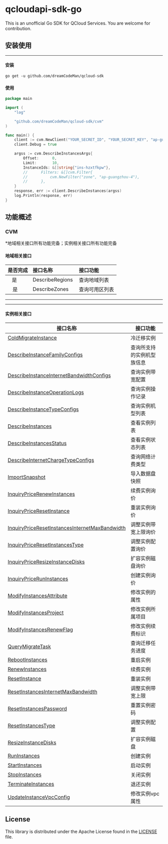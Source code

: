 # qcloudapi-sdk-go

This is an unofficial Go SDK for QCloud Services. You are welcome for contribution.


## 安装使用

---

#### 安装

```shell
go get -u github.com/dreamCodeMan/qcloud-sdk
```

#### 使用

```go
package main

import (
	"log"

	"github.com/dreamCodeMan/qcloud-sdk/cvm"
)

func main() {
	client := cvm.NewClient("YOUR_SECRET_ID", "YOUR_SECRET_KEY", "ap-guangzhou")
	client.Debug = true

	argss := cvm.DescribeInstancesArgs{
		Offset:      0,
		Limit:       10,
		InstanceIds: &[]string{"ins-hzxtfkpw"},
		//		Filters: &[]cvm.Filter{
		//			cvm.NewFilter("zone", "ap-guangzhou-4"),
		//		},
	}
	response, err := client.DescribeInstances(argss)
	log.Println(response, err)
}

```

## 功能概述

### CVM
*地域相关接口所有功能完备；实例相关接口所有功能完备

#### 地域相关接口
|是否完成  | 接口名称          | 接口功能  |
|:---------------:|:-----------------|:-------------|
| 是     | DescribeRegions   | 查询地域列表 |
| 是     | DescribeZones     | 查询可用区列表 |

---
---

#### 实例相关接口

<table>
<thead>
<tr>
<th>接口名称</th>
<th>接口功能</th>
</tr>
</thead>
<tbody>
<tr>
<td><a href="/document/api/213/15741" target="_blank">ColdMigrateInstance</a></td>
<td>冷迁移实例</td>
</tr>
<tr>
<td><a href="/document/api/213/15748" target="_blank">DescribeInstanceFamilyConfigs</a></td>
<td>查询所支持的实例机型族信息</td>
</tr>
<tr>
<td><a href="/document/api/213/15734" target="_blank">DescribeInstanceInternetBandwidthConfigs</a></td>
<td>查询实例带宽配置</td>
</tr>
<tr>
<td><a href="/document/api/213/15737" target="_blank">DescribeInstanceOperationLogs</a></td>
<td>查询实例操作记录</td>
</tr>
<tr>
<td><a href="/document/api/213/15749" target="_blank">DescribeInstanceTypeConfigs</a></td>
<td>查询实例机型列表</td>
</tr>
<tr>
<td><a href="/document/api/213/15728" target="_blank">DescribeInstances</a></td>
<td>查看实例列表</td>
</tr>
<tr>
<td><a href="/document/api/213/15738" target="_blank">DescribeInstancesStatus</a></td>
<td>查看实例状态列表</td>
</tr>
<tr>
<td><a href="/document/api/213/15729" target="_blank">DescribeInternetChargeTypeConfigs</a></td>
<td>查询网络计费类型</td>
</tr>
<tr>
<td><a href="/document/api/213/15727" target="_blank">ImportSnapshot</a></td>
<td>导入数据盘快照</td>
</tr>
<tr>
<td><a href="/document/api/213/15725" target="_blank">InquiryPriceRenewInstances</a></td>
<td>续费实例询价</td>
</tr>
<tr>
<td><a href="/document/api/213/15747" target="_blank">InquiryPriceResetInstance</a></td>
<td>重装实例询价</td>
</tr>
<tr>
<td><a href="/document/api/213/15732" target="_blank">InquiryPriceResetInstancesInternetMaxBandwidth</a></td>
<td>调整实例带宽上限询价</td>
</tr>
<tr>
<td><a href="/document/api/213/15733" target="_blank">InquiryPriceResetInstancesType</a></td>
<td>调整实例配置询价</td>
</tr>
<tr>
<td><a href="/document/api/213/15751" target="_blank">InquiryPriceResizeInstanceDisks</a></td>
<td>扩容实例磁盘询价</td>
</tr>
<tr>
<td><a href="/document/api/213/15726" target="_blank">InquiryPriceRunInstances</a></td>
<td>创建实例询价</td>
</tr>
<tr>
<td><a href="/document/api/213/15739" target="_blank">ModifyInstancesAttribute</a></td>
<td>修改实例的属性</td>
</tr>
<tr>
<td><a href="/document/api/213/15746" target="_blank">ModifyInstancesProject</a></td>
<td>修改实例所属项目</td>
</tr>
<tr>
<td><a href="/document/api/213/15752" target="_blank">ModifyInstancesRenewFlag</a></td>
<td>修改实例续费标识</td>
</tr>
<tr>
<td><a href="/document/api/213/15722" target="_blank">QueryMigrateTask</a></td>
<td>查询迁移任务进度</td>
</tr>
<tr>
<td><a href="/document/api/213/15742" target="_blank">RebootInstances</a></td>
<td>重启实例</td>
</tr>
<tr>
<td><a href="/document/api/213/15740" target="_blank">RenewInstances</a></td>
<td>续费实例</td>
</tr>
<tr>
<td><a href="/document/api/213/15724" target="_blank">ResetInstance</a></td>
<td>重装实例</td>
</tr>
<tr>
<td><a href="/document/api/213/15721" target="_blank">ResetInstancesInternetMaxBandwidth</a></td>
<td>调整实例带宽上限</td>
</tr>
<tr>
<td><a href="/document/api/213/15736" target="_blank">ResetInstancesPassword</a></td>
<td>重置实例密码</td>
</tr>
<tr>
<td><a href="/document/api/213/15744" target="_blank">ResetInstancesType</a></td>
<td>调整实例配置</td>
</tr>
<tr>
<td><a href="/document/api/213/15731" target="_blank">ResizeInstanceDisks</a></td>
<td>扩容实例磁盘</td>
</tr>
<tr>
<td><a href="/document/api/213/15730" target="_blank">RunInstances</a></td>
<td>创建实例</td>
</tr>
<tr>
<td><a href="/document/api/213/15735" target="_blank">StartInstances</a></td>
<td>启动实例</td>
</tr>
<tr>
<td><a href="/document/api/213/15743" target="_blank">StopInstances</a></td>
<td>关闭实例</td>
</tr>
<tr>
<td><a href="/document/api/213/15723" target="_blank">TerminateInstances</a></td>
<td>退还实例</td>
</tr>
<tr>
<td><a href="/document/api/213/15750" target="_blank">UpdateInstanceVpcConfig</a></td>
<td>修改实例vpc属性</td>
</tr>
</tbody>
</table>

## License

This library is distributed under the Apache License found in the [LICENSE](./LICENSE) file.
